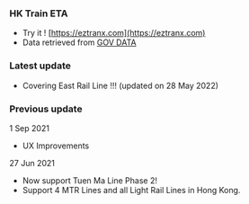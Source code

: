 ### HK Train ETA
- Try it ! [https://eztranx.com](https://eztranx.com) 
- Data retrieved from [GOV DATA](https://data.gov.hk/en-data/dataset/mtr-data2-nexttrain-data) 
### Latest update 
- Covering East Rail Line !!! (updated on 28 May 2022)

### Previous update
1 Sep 2021
- UX Improvements 

27 Jun 2021
- Now support Tuen Ma Line Phase 2! 
- Support 4 MTR Lines and all Light Rail Lines in Hong Kong. 
